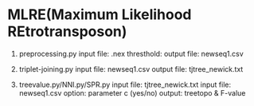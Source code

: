# MLRE(Maximum Likelihood REtrotransposon)

1. preprocessing.py
   input file: .nex
   thresthold: 
   output file: newseq1.csv

2. triplet-joining.py
   input file: newseq1.csv
   output file: tjtree_newick.txt

3. treevalue.py/NNI.py/SPR.py
   input file: tjtree_newick.txt
   input file: newseq1.csv
   option: parameter c (yes/no)
   output: treetopo & F-value
   
